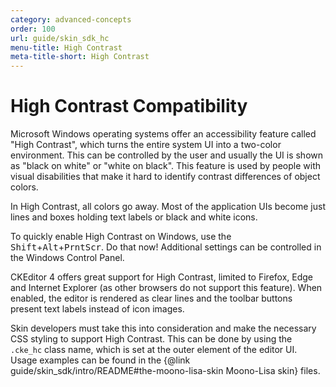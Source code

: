 ```yaml
---
category: advanced-concepts
order: 100
url: guide/skin_sdk_hc
menu-title: High Contrast
meta-title-short: High Contrast
---
```

<!--
Copyright (c) 2003-2024, CKSource Holding sp. z o.o. All rights reserved.
For licensing, see LICENSE.md.
-->

# High Contrast Compatibility

Microsoft Windows operating systems offer an accessibility feature called "High Contrast", which turns the entire system UI into a two-color environment. This can be controlled by the user and usually the UI is shown as "black on white" or "white on black". This feature is used by people with visual disabilities that make it hard to identify contrast differences of object colors.

In High Contrast, all colors go away. Most of the application UIs become just lines and boxes holding text labels or black and white icons.

To quickly enable High Contrast on Windows, use the <kbd>Shift</kbd>+<kbd>Alt</kbd>+<kbd>PrntScr</kbd>. Do that now! Additional settings can be controlled in the Windows Control Panel.

CKEditor 4 offers great support for High Contrast, limited to Firefox, Edge and Internet Explorer (as other browsers do not support this feature). When enabled, the editor is rendered as clear lines and the toolbar buttons present text labels instead of icon images.

Skin developers must take this into consideration and make the necessary CSS styling to support High Contrast. This can be done by using the `.cke_hc` class name, which is set at the outer element of the editor UI. Usage examples can be found in the {@link guide/skin_sdk/intro/README#the-moono-lisa-skin Moono-Lisa skin} files.
